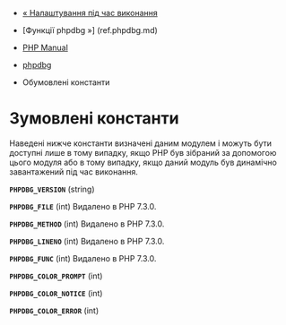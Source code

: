 - [« Налаштування під час виконання](phpdbg.configuration.md)
- [Функції phpdbg »] (ref.phpdbg.md)

- [PHP Manual](index.md)
- [phpdbg](book.phpdbg.md)
- Обумовлені константи

# Зумовлені константи

Наведені нижче константи визначені даним модулем і можуть бути
доступні лише в тому випадку, якщо PHP був зібраний за допомогою цього
модуля або в тому випадку, якщо даний модуль був динамічно завантажений
під час виконання.

**`PHPDBG_VERSION`** (string)

**`PHPDBG_FILE`** (int)
Видалено в PHP 7.3.0.

**`PHPDBG_METHOD`** (int)
Видалено в PHP 7.3.0.

**`PHPDBG_LINENO`** (int)
Видалено в PHP 7.3.0.

**`PHPDBG_FUNC`** (int)
Видалено в PHP 7.3.0.

**`PHPDBG_COLOR_PROMPT`** (int)

**`PHPDBG_COLOR_NOTICE`** (int)

**`PHPDBG_COLOR_ERROR`** (int)
